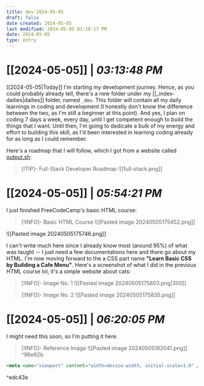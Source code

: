 ```yaml
---
title: dev-2024-05-05
draft: false
date created: 2024-05-05
last modified: 2024-05-05 03:10:17 PM
date: 2024-05-05
type: entry
---
```


# **[[2024-05-05]]** | *03:13:48 PM*

[[2024-05-05|Today]] I'm starting my development journey. Hence, as you could probably already tell, there's a new folder under my [[_index-dailies|dailies]] folder, named `_dev`. This folder will contain all my daily learnings in coding and development (I honestly don't know the difference between the two, as I'm still a beginner at this point). And yes, I plan on coding 7 days a week, every day, until I get competent enough to build the things that I want. Until then, I'm going to dedicate a bulk of my energy and effort to building this skill, as I'd been interested in learning coding already for as long as I could remember.

Here's a roadmap that I will follow, which I got from a website called [output.sh](https://roadmap.sh/):

>[!TIP]- Full-Stack Developer Roadmap
>![[full-stack.png]]

# **[[2024-05-05]]** | *05:54:21 PM*

I just finished FreeCodeCamp's basic HTML course:

>[!INFO]- Basic HTML Course
>![[Pasted image 20240505175452.png]]

![[Pasted image 20240505175746.png]]

I can't write much here since I already know most (around 95%) of what was taught -- I just need a few documentations here and there go about my HTML. I'm now moving forward to the a CSS part name **"Learn Basic CSS by Building a Cafe Menu"**. Here's a screenshot of what I did in the previous HTML course lol, it's a simple website about cats:

> [!INFO]- Image No. 1
>![[Pasted image 20240505175803.png|300]]

>[!INFO]- Image No. 2
>![[Pasted image 20240505175835.png]]

# **[[2024-05-05]]** | *06:20:05 PM*

I might need this soon, so I'm putting it here.

> [!INFO]- Reference Image
>![[Pasted image 20240505182041.png]]
^96e62b
```html
<meta name="viewport" content="width=device-width, initial-scale=1.0" />
```
^edc43e
